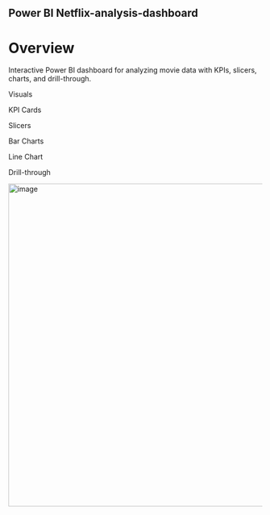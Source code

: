## Power BI Netflix-analysis-dashboard


# Overview

Interactive Power BI dashboard for analyzing movie data with KPIs, slicers, charts, and drill-through.

Visuals

KPI Cards

Slicers

Bar Charts

Line Chart

Drill-through 

<img width="1152" height="641" alt="image" src="https://github.com/user-attachments/assets/6a306a48-b962-4db0-86d3-e7bfc89dad4e" />
